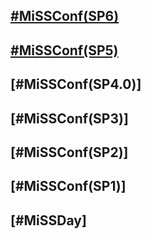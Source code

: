 ## [#MiSSConf(SP6)](SP6)
## [#MiSSConf(SP5)](SP5)
## [#MiSSConf(SP4.0)]
## [#MiSSConf(SP3)]
## [#MiSSConf(SP2)]
## [#MiSSConf(SP1)]
## [#MiSSDay]
